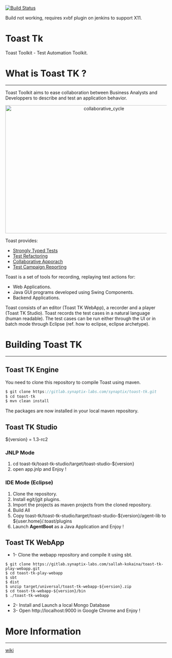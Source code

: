 [![Build Status](https://jenkins.synaptix-labs.com/buildStatus/icon?job=Toast-tk)](https://jenkins.synaptix-labs.com/job/Toast-tk/)

Build not working, requires xvbf plugin on jenkins to support X11.

# Toast Tk

Toast Toolkit - Test Automation Toolkit.

# What is Toast TK ?
***

Toast Toolkit aims to ease collaboration between Business Analysts 
and Developpers to describe and test an application behavior. 

<div style="text-align:center" width="100%">
<img src="https://gitlab.synaptix-labs.com/synaptix/toast-tk/uploads/76234d43d51527bfe7264f8c0b9d9843/collaborative_cycle.png" alt="collaborative_cycle" 
width="600px" height="400px" >
</div>

Toast provides:
- [Strongly Typed Tests](https://gitlab.synaptix-labs.com/synaptix/toast-tk/wikis/toast-strongly-typed-tests)
- [Test Refactoring](https://gitlab.synaptix-labs.com/synaptix/toast-tk/wikis/toast-test-refactoring)
- [Collaborative Apporach](https://gitlab.synaptix-labs.com/synaptix/toast-tk/wikis/toast-collaborative-approach)
- [Test Campaign Reporting](https://gitlab.synaptix-labs.com/synaptix/toast-tk/wikis/toast-campaign-reporting)


Toast is a set of tools for recording, replaying test actions for:
- Web Applications.
- Java GUI programs developed using Swing Components. 
- Backend Applications.

Toast consists of an editor (Toast TK WebApp), a recorder and a player (Toast TK Studio). 
Toast records the test cases in a natural language (human readable).
The test cases can be run either through the UI or in batch mode through Eclipse (ref. how to eclipse, eclipse archetype).

# Building Toast TK
***

## Toast TK Engine
You need to clone this repository to compile Toast using maven.

``` java
$ git clone https://gitlab.synaptix-labs.com/synaptix/toast-tk.git
$ cd toast-tk
$ mvn clean install
```

The packages are now installed in your local maven repository.

## Toast TK Studio
${version} = 1.3-rc2

### JNLP Mode
1. cd toast-tk/toast-tk-studio/target/toast-studio-${version}
2. open app.jnlp and Enjoy !

### IDE Mode (Eclipse)
1. Clone the repository.
2. Install egit/jgit plugins. 
3. Import the projects as maven projects from the cloned repository. 
4. Build All
5. Copy toast-tk/toast-tk-studio/target/toast-studio-${version}/agent-lib to ${user.home}/.toast/plugins
6. Launch __AgentBoot__ as a Java Application and Enjoy !

## Toast TK WebApp
* 1- Clone the webapp repository and compile it using sbt.

```
$ git clone https://gitlab.synaptix-labs.com/sallah-kokaina/toast-tk-play-webapp.git
$ cd toast-tk-play-webapp
$ sbt
$ dist
$ unzip target/universal/toast-tk-webapp-${version}.zip
$ cd toast-tk-webapp-${version}/bin
$ ./toast-tk-webapp
```
* 2- Install and Launch a local Mongo Database
* 3- Open http://localhost:9000 in Google Chrome and Enjoy !

# More Information 
***

[wiki](https://gitlab.synaptix-labs.com/synaptix/toast-tk/wikis/home)